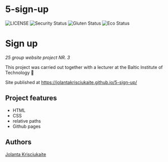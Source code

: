 # 5-sign-up

![LICENSE](https://img.shields.io/badge/license-MIT-blue.svg?style=flat-square)
![Security Status](https://img.shields.io/security-headers?label=Security&url=https%3A%2F%2Fgithub.com&style=flat-square)
![Gluten Status](https://img.shields.io/badge/Gluten-Free-green.svg)
![Eco Status](https://img.shields.io/badge/ECO-Friendly-green.svg)


# Sign up

_25 group website project NR. 3_

This project was carried out together with a lecturer at the Baltic Institute of Technology 📝

Site published at https://jolantakrisciukaite.github.io/5-sign-up/


## Project features

- HTML
- CSS
- relative paths
- Github pages

## Authors

[Jolanta Krisciukaite](https://github.com/jolantakrisciukaite)

